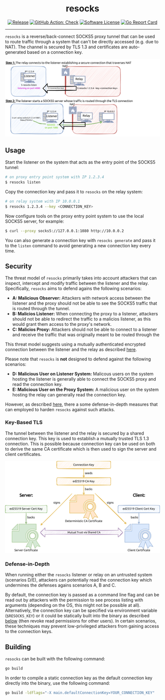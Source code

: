 <p align="center">
  <h1 align="center"><b>resocks</b></h1>
  <p align="center"><i></i></p>
  <p align="center">
    <a href="https://github.com/RedTeamPentesting/resocks/releases/latest"><img alt="Release" src="https://img.shields.io/github/release/RedTeamPentesting/resocks.svg?style=for-the-badge"></a>
    <a href="https://github.com/RedTeamPentesting/resocks/actions?workflow=Check"><img alt="GitHub Action: Check" src="https://img.shields.io/github/workflow/status/RedTeamPentesting/resocks/Check/main?style=for-the-badge"></a>
    <a href="/LICENSE"><img alt="Software License" src="https://img.shields.io/badge/license-MIT-brightgreen.svg?style=for-the-badge"></a>
    <a href="https://goreportcard.com/report/github.com/RedTeamPentesting/resocks"><img alt="Go Report Card" src="https://goreportcard.com/badge/github.com/RedTeamPentesting/resocks?style=for-the-badge"></a>
  </p>
</p>

---

`resocks` is a reverse/back-connect SOCKS5 proxy tunnel that can be used to
route traffic through a system that can't be directly accessed (e.g. due to
NAT). The channel is secured by TLS 1.3 and certificates are auto-generated
based on a connection key.

![resocks](assets/resocks.png)

## Usage

Start the listener on the system that acts as the entry point of the SOCKS5
tunnel:

```bash
# on proxy entry point system with IP 1.2.3.4
$ resocks listen
```

Copy the connection key and pass it to `resocks` on the relay
system:

```bash
# on relay system with IP 10.0.0.1
$ resocks 1.2.3.4 --key <CONNECTION_KEY>
```

Now configure tools on the proxy entry point system to use the local SOCKS5
server, for example:

```bash
$ curl --proxy socks5://127.0.0.1:1080 http://10.0.0.2
```

You can also generate a connection key with `resocks generate` and pass it to
the `listen` command to avoid generating a new connection key every time.

## Security

The threat model of `resocks` primarily takes into account attackers that can
inspect, intercept and modify traffic between the listener and the relay.
Specifically, `resocks` aims to defend agains the following scenarios:

- **A: Malicious Observer:** Attackers with network access between the listener and
  the proxy should not be able to see the SOCKS5 traffic that is routed through
  the tunnel.
- **B: Malicios Listener:** When connecting the proxy to a listener, attackers
  should not be able to redirect the traffic to a malicios listener, as this
  would grant them access to the proxy's network.
- **C: Malicios Proxy:** Attackers should not be able to connect to a listener and
  receive the traffic that was originally meant to be routed through the

This threat model suggests using a mutually authenticated encrypted connection
between the listener and the relay as described [here](#key-based-tls).

Please note that `resocks` is **not** designed to defend against the following
scenarios:

- **D: Malicious User on Listener System:** Malicous users on the system hosting
  the listener is generally able to connect the SOCKS5 proxy and read the
  connection key.
- **E: Malicious User on the Proxy System:** A malicious user on the system hosting
  the relay can generally read the connection key.

However, as described [here](#defense-in-depth), there a some defense-in-depth
measures that can employed to harden `resocks` against such attacks.

### Key-Based TLS

The tunnel between the listener and the relay is secured by a shared connection
key. This key is used to establish a mutually trusted TLS 1.3 connection. This
is possible because connection key can be used on both to derive the same CA
certificate which is then used to sign the server and client certificates.

![resocks TLS setup](assets/resocks_tls.png)

### Defense-in-Depth

When running either the `resocks` listener or relay on an untrusted system
(scenarios D/E), attackers can potentially read the connection key which
undermines the defenses agains scenarios A, B and C.

By default, the connection key is passed as a command line flag and can be read
out by attackers with the permission to see process listing with arguments
(depending on the OS, this might not be possible at all). Alternatively, the
connection key can be specified via environment variable (`$RESOCKS_KEY`) or it
could be statically built into the binary as described [below](#building) (then
revoke read permissions for other users). In certain scenarios, these techniques
may prevent low-privileged attackers from gaining access to the connection keys.

## Building

`resocks` can be built with the following command:

```bash
go build
```

In order to compile a static connection key as the default connection key
directly into the binary, use the following command:

```bash
go build -ldflags="-X main.defaultConnectionKey=YOUR_CONNECTION_KEY"
```
